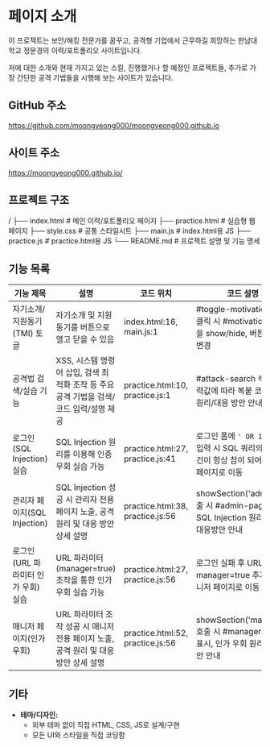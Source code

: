 # 페이지 소개
이 프로젝트는 보안/해킹 전문가를 꿈꾸고, 공격형 기업에서 근무하길 희망하는 한남대학교 정문경의 이력/포트폴리오 사이트입니다.

저에 대한 소개와 현재 가지고 있는 스킬, 진행했거나 할 예정인 프로젝트들, 추가로 가장 간단한 공격 기법들을 시행해 보는 사이트가 있습니다.

## GitHub 주소
https://github.com/moongyeong000/moongyeong000.github.io

## 사이트 주소
https://moongyeong000.github.io/

## 프로젝트 구조
/
├── index.html           # 메인 이력/포트폴리오 페이지
├── practice.html        # 실습형 웹페이지
├── style.css            # 공통 스타일시트
├── main.js              # index.html용 JS
├── practice.js          # practice.html용 JS
└── README.md            # 프로젝트 설명 및 기능 명세


## 기능 목록

|기능 제목|설명|코드 위치|코드 설명|
|-----------------------------------|----------------------------------------------------------------------------------------|----------------------------------------------|---------------------------------------------------------------------------------------------|
| 자기소개/지원동기(TMI) 토글 | 자기소개 및 지원동기를 버튼으로 열고 닫을 수 있음 | index.html:16, main.js:1| #toggle-motivation 버튼 클릭 시 #motivation 영역을 show/hide, 버튼 텍스트 변경|
| 공격법 검색/실습 기능| XSS, 시스템 명령어 삽입, 검색 최적화 조작 등 주요 공격 기법을 검색/코드 입력/설명 제공 | practice.html:10, practice.js:1| #attack-search 섹션, 입력값에 따라 복붙 코드/공격 원리/대응 방안 안내 |
| 로그인(SQL Injection) 실습 | SQL Injection 원리를 이용해 인증 우회 실습 가능 | practice.html:27, practice.js:41| 로그인 폼에 `' OR 1=1 --` 입력 시 SQL 쿼리의 인증 조건이 항상 참이 되어 관리자 페이지로 이동 |
| 관리자 페이지(SQL Injection)      | SQL Injection 성공 시 관리자 전용 페이지 노출, 공격 원리 및 대응 방안 상세 설명| practice.html:38, practice.js:56| showSection('admin') 호출 시 #admin-page 표시, SQL Injection 원리/예시/대응방안 안내|
| 로그인(URL 파라미터 인가 우회) 실습| URL 파라미터(manager=true) 조작을 통한 인가 우회 실습 가능| practice.html:27, practice.js:56| 로그인 실패 후 URL에 ?manager=true 추가 시 매니저 페이지로 이동|
| 매니저 페이지(인가 우회)| URL 파라미터 조작 성공 시 매니저 전용 페이지 노출, 공격 원리 및 대응 방안 상세 설명      | practice.html:52, practice.js:56| showSection('manager') 호출 시 #manager-page 표시, 인가 우회 원리/대응방안 안내|


## 기타
- **테마/디자인:**  
  - 외부 테마 없이 직접 HTML, CSS, JS로 설계/구현  
  - 모든 UI와 스타일을 직접 코딩함